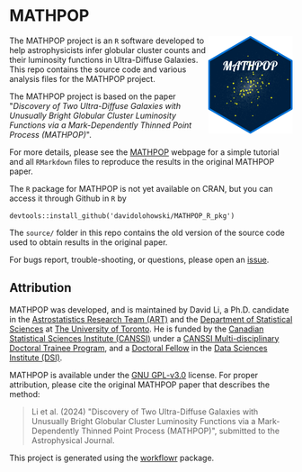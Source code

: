 # MATHPOP

<img src="docs/assets/mathpop_hex_sticker.png" align="right" width="150px">

The MATHPOP project is an `R` software developed to help astrophysicists infer globular cluster counts and their luminosity functions in Ultra-Diffuse Galaxies. This repo contains the source code and various analysis files for the MATHPOP project.

The MATHPOP project is based on the paper "*Discovery of Two Ultra-Diffuse Galaxies with Unusually Bright Globular Cluster Luminosity Functions via a Mark-Dependently Thinned Point Process (MATHPOP)*".

For more details, please see the [MATHPOP][] webpage for a simple tutorial and all `RMarkdown` files to reproduce the results in the original MATHPOP paper.

The `R` package for MATHPOP is not yet available on CRAN, but you can access it through Github in `R` by

```
devtools::install_github('davidolohowski/MATHPOP_R_pkg')
```

The `source/` folder in this repo contains the old version of the source code used to obtain results in the original paper.

For bugs report, trouble-shooting, or questions, please open an [issue][].

## Attribution

MATHPOP was developed, and is maintained by David Li, a Ph.D. candidate in the [Astrostatistics Research Team (ART)][] and the [Department of Statistical Sciences][] at [The University of Toronto][]. He is funded by the [Canadian Statistical Sciences Institute (CANSSI)][] under a [CANSSI Multi-disciplinary Doctoral Trainee Program][], and a [Doctoral Fellow][] in the [Data Sciences Institute (DSI)][].

MATHPOP is available under the [GNU GPL-v3.0][] license. For proper attribution, please cite the original MATHPOP paper that describes the method:

> Li et al. (2024) "Discovery of Two Ultra-Diffuse Galaxies with Unusually Bright Globular Cluster Luminosity Functions via a Mark-Dependently Thinned Point Process (MATHPOP)", submitted to the Astrophysical Journal.

This project is generated using the [workflowr][] package.

[workflowr]: https://github.com/workflowr/workflowr
[MATHPOP]: http://ddavidli.com/MATHPOP/
[issue]: https://github.com/davidolohowski/MATHPOP/issues
[Astrostatistics Research Team (ART)]: https://astrostatuoft.com/
[Department of Statistical Sciences]: https://www.statistics.utoronto.ca/
[The University of Toronto]: https://www.utoronto.ca/
[Canadian Statistical Sciences Institute (CANSSI)]: https://canssi.ca/
[CANSSI Multi-disciplinary Doctoral Trainee Program]: https://canssiontario.utoronto.ca/opportunities/uoft-opportunities/mdoc/
[Doctoral Fellow]: https://datasciences.utoronto.ca/doctoral-student-fellowship/
[Data Sciences Institute (DSI)]: https://datasciences.utoronto.ca/
[GNU GPL-v3.0]: https://www.gnu.org/licenses/gpl-3.0.en.html





